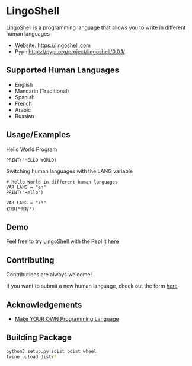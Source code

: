 # LingoShell

LingoShell is a programming language that allows you to write in different human languages

- Website: <https://lingoshell.com>
- Pypi: <https://pypi.org/project/lingoshell/0.0.1/>

## Supported Human Languages

- English
- Mandarin (Traditional)
- Spanish
- French
- Arabic
- Russian

## Usage/Examples

Hello World Program

```ls
PRINT("HELLO WORLD)
```

Switching human languages with the LANG variable

```ls
# Hello World in different human languages
VAR LANG = "en"
PRINT("Hello")

VAR LANG = "zh"
打印("你好")
```

## Demo

Feel free to try LingoShell with the Repl it [here](https://github.com/gavinkhung/lingoshell-lang)

## Contributing

Contributions are always welcome!

If you want to submit a new human language, check out the form [here](https://forms.gle/Bc5qEJAQFjGFPkQS7)

## Acknowledgements

- [Make YOUR OWN Programming Language](https://www.youtube.com/playlist?list=PLZQftyCk7_SdoVexSmwy_tBgs7P0b97yD)

## Building Package

```bash
python3 setup.py sdist bdist_wheel
twine upload dist/*
```
